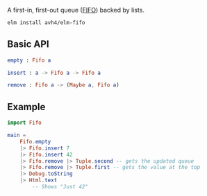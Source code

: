 
A first-in, first-out queue ([FIFO](https://en.wikipedia.org/wiki/FIFO_(computing_and_electronics))) backed by lists.

```bash
elm install avh4/elm-fifo
```

## Basic API

```elm
empty : Fifo a

insert : a -> Fifo a -> Fifo a

remove : Fifo a -> (Maybe a, Fifo a)
```


## Example

```elm
import Fifo

main =
    Fifo.empty
    |> Fifo.insert 7
    |> Fifo.insert 42
    |> Fifo.remove |> Tuple.second -- gets the updated queue
    |> Fifo.remove |> Tuple.first -- gets the value at the top
    |> Debug.toString
    |> Html.text
        -- Shows "Just 42"
```
